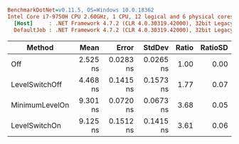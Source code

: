 ``` ini

BenchmarkDotNet=v0.11.5, OS=Windows 10.0.18362
Intel Core i7-9750H CPU 2.60GHz, 1 CPU, 12 logical and 6 physical cores
  [Host]     : .NET Framework 4.7.2 (CLR 4.0.30319.42000), 32bit LegacyJIT-v4.8.4010.0
  DefaultJob : .NET Framework 4.7.2 (CLR 4.0.30319.42000), 32bit LegacyJIT-v4.8.4010.0


```
|         Method |     Mean |     Error |    StdDev | Ratio | RatioSD |
|--------------- |---------:|----------:|----------:|------:|--------:|
|            Off | 2.525 ns | 0.0283 ns | 0.0265 ns |  1.00 |    0.00 |
| LevelSwitchOff | 4.468 ns | 0.1415 ns | 0.1573 ns |  1.77 |    0.07 |
| MinimumLevelOn | 9.301 ns | 0.0720 ns | 0.0673 ns |  3.68 |    0.05 |
|  LevelSwitchOn | 9.125 ns | 0.1512 ns | 0.1415 ns |  3.61 |    0.06 |

